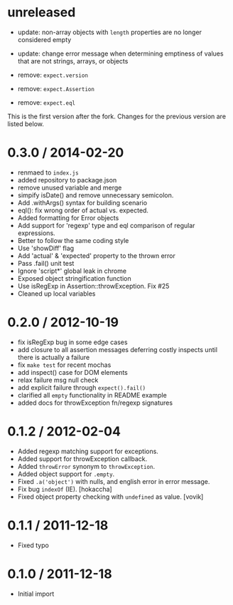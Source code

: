 unreleased
==========

 * update: non-array objects with `length` properties are no longer considered empty
 * update: change error message when determining emptiness of values that are not strings, arrays, or objects

 * remove: `expect.version`
 * remove: `expect.Assertion`
 * remove: `expect.eql`

This is the first version after the fork. Changes for the previous version are listed below.

0.3.0 / 2014-02-20
==================

 * renmaed to `index.js`
 * added repository to package.json
 * remove unused variable and merge
 * simpify isDate() and remove unnecessary semicolon.
 * Add .withArgs() syntax for building scenario
 * eql(): fix wrong order of actual vs. expected.
 * Added formatting for Error objects
 * Add support for 'regexp' type and eql comparison of regular expressions.
 * Better to follow the same coding style
 * Use 'showDiff' flag
 * Add 'actual' & 'expected' property to the thrown error
 * Pass .fail() unit test
 * Ignore 'script*' global leak in chrome
 * Exposed object stringification function
 * Use isRegExp in Assertion::throwException. Fix #25
 * Cleaned up local variables

0.2.0 / 2012-10-19
==================

  * fix isRegExp bug in some edge cases
  * add closure to all assertion messages deferring costly inspects
    until there is actually a failure
  * fix `make test` for recent mochas
  * add inspect() case for DOM elements
  * relax failure msg null check
  * add explicit failure through `expect().fail()`
  * clarified all `empty` functionality in README example
  * added docs for throwException fn/regexp signatures

0.1.2 / 2012-02-04
==================

  * Added regexp matching support for exceptions.
  * Added support for throwException callback.
  * Added `throwError` synonym to `throwException`.
  * Added object support for `.empty`.
  * Fixed `.a('object')` with nulls, and english error in error message.
  * Fix bug `indexOf` (IE). [hokaccha]
  * Fixed object property checking with `undefined` as value. [vovik]

0.1.1 / 2011-12-18
==================

  * Fixed typo

0.1.0 / 2011-12-18
==================

  * Initial import

